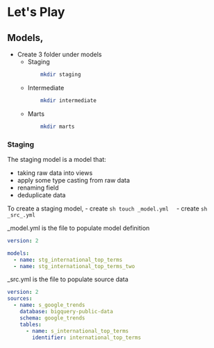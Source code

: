 # Let's Play

## Models,

- Create 3 folder under models
    - Staging
        ```sh
            mkdir staging
        ```
    - Intermediate
        ```sh
            mkdir intermediate
        ```
    - Marts
        ```sh
            mkdir marts
        ```
        


### Staging

The staging model is a model that:

- taking raw data into views
- apply some type casting from raw data
- renaming field
- deduplicate data

To create a staging model, 
    - create 
        ```sh
            touch _model.yml 
        ```
    - create 
        ```sh
            _src_.yml 
        ```

_model.yml is the file to populate model definition
```yaml
version: 2

models:
  - name: stg_international_top_terms
  - name: stg_international_top_terms_two
```
_src.yml is the file to populate source data 
```yaml
version: 2
sources:
  - name: s_google_trends
    database: bigquery-public-data
    schema: google_trends
    tables:
      - name: s_international_top_terms
        identifier: international_top_terms
```

